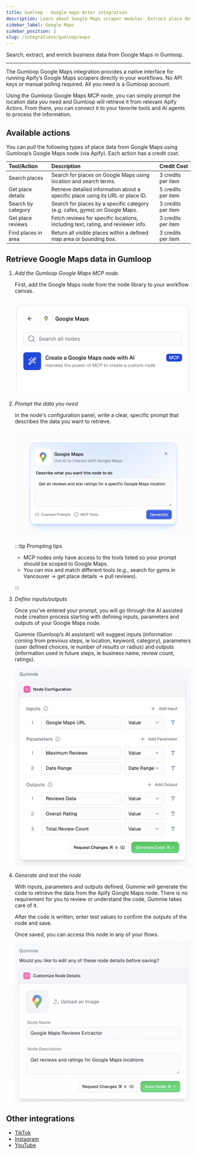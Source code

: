 ```yaml
---
title: Gumloop - Google maps Actor integration
description: Learn about Google Maps scraper modules. Extract place details, reviews, and search results.
sidebar_label: Google Maps
sidebar_position: 2
slug: /integrations/gumloop/maps
---
```


Search, extract, and enrich business data from Google Maps in Gumloop.

---

The Gumloop Google Maps integration provides a native interface for running Apify’s Google Maps scrapers directly in your workflows. No API keys or manual polling required. All you need is a Gumloop account.

Using the Gumloop Google Maps MCP node, you can simply prompt the location data you need and Gumloop will retrieve it from relevant Apify Actors. From there, you can connect it to your favorite tools and AI agents to process the information.

## Available actions

You can pull the following types of place data from Google Maps using Gumloop’s Google Maps node (via Apify). Each action has a credit cost.

| Tool/Action | Description | Credit Cost |
| :---- | :---- | :---- |
| Search places | Search for places on Google Maps using location and search terms. | 3 credits per item |
| Get place details | Retrieve detailed information about a specific place using its URL or place ID. | 5 credits per item |
| Search by category | Search for places by a specific category (e.g. cafes, gyms) on Google Maps. | 3 credits per item |
| Get place reviews | Fetch reviews for specific locations, including text, rating, and reviewer info. | 3 credits per item |
| Find places in area | Return all visible places within a defined map area or bounding box. | 3 credits per item |


## Retrieve Google Maps data in Gumloop

1. _Add the Gumloop Google Maps MCP node._

    First, add the Google Maps node from the node library to your workflow canvas.

    ![Google Maps MCP node in Node Library](images/maps/mcp-node-image.jpeg)

1. _Prompt the data you need_

    In the node's configuration panel, write a clear, specific prompt that describes the data you want to retrieve.

    ![Google Maps node prompt field](images/maps/prompt.jpeg)

    :::tip Prompting tips

    - MCP nodes only have access to the tools listed so your prompt should be scoped to Google Maps.
    - You can mix and match different tools (e.g., search for gyms in Vancouver → get place details → pull reviews).

    :::

1. _Define inputs/outputs_

    Once you’ve entered your prompt, you will go through the AI assisted node creation process starting with defining inputs, parameters and outputs of your Google Maps node.

    Gummie (Gumloop’s AI assistant) will suggest inputs (information coming from previous steps, ie location, keyword, category), parameters (user defined choices, ie number of results or radius) and outputs (information used in future steps, ie business name, review count, ratings).

    ![Suggested inputs, parameters, outputs](images/maps/input-outputs.jpeg)

1. _Generate and test the node_

    With inputs, parameters and outputs defined, Gummie will generate the code to retrieve the data from the Apify Google Maps node. There is no requirement for you to review or understand the code, Gummie takes care of it.

    After the code is written, enter test values to confirm the outputs of the node and save.

    Once saved, you can access this node in any of your flows.

    ![Google Maps node with test values and outputs](images/maps/node.jpeg)

## Other integrations

- [TikTok](/platform/integrations/gumloop/tiktok)
- [Instagram](/platform/integrations/gumloop/instagram)
- [YouTube](/platform/integrations/gumloop/youtube)

